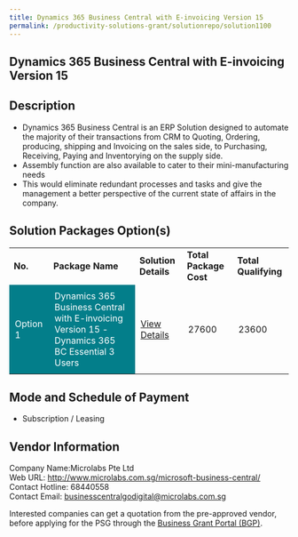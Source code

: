 ```yaml
---
title: Dynamics 365 Business Central with E-invoicing Version 15 
permalink: /productivity-solutions-grant/solutionrepo/solution1100
---
```


## Dynamics 365 Business Central with E-invoicing Version 15

## Description

-	Dynamics 365 Business Central is an ERP Solution designed to automate the majority of their transactions from CRM to Quoting, Ordering, producing, shipping and Invoicing on the sales side, to Purchasing, Receiving, Paying and Inventorying on the supply side.
-	Assembly function are also available to cater to their mini-manufacturing needs 
-	This would eliminate redundant processes and tasks and give the management a better perspective of the current state of affairs in the company.

## Solution Packages Option(s)

<table>
<tr>
<td><b>No.</b></td>
<td><b>Package Name</b></td>
<td><b>Solution Details</b></td>
<td><b>Total Package Cost</b></td>
<td><b>Total Qualifying</b></td>
</tr>
<tr>
<td style='padding: 10px; background-color: #037E8A; color: #FFFFFF;'>Option 1</td>
<td style='padding: 10px; background-color: #037E8A; color: #FFFFFF;'>Dynamics 365 Business Central with E-invoicing Version 15 -Dynamics 365 BC Essential 3 Users</td>
<td style='padding: 10px;'><a href='https://www.gobusiness.gov.sg/images/psg/Desensitised_Microlabs_20200231_Annex_3_20200630144142_Part_1.pdf' target='_blank'>View Details</a></td>
<td style='padding: 10px;'>27600</td>
<td style='padding: 10px;'>23600</td>
</tr>
</table>

## Mode and Schedule of Payment

 - Subscription / Leasing

## Vendor Information

 Company Name:Microlabs Pte Ltd <br>Web URL: http://www.microlabs.com.sg/microsoft-business-central/ <br>Contact Hotline: 68440558 <br>Contact Email: businesscentralgodigital@microlabs.com.sg <br>

Interested companies can get a quotation from the pre-approved vendor, before applying for the PSG through the <a href='https://www.businessgrants.gov.sg/' target='_blank' rel='noopener'>Business Grant Portal (BGP)</a>.

<script src="/jquery/resize-tables.js"></script>
